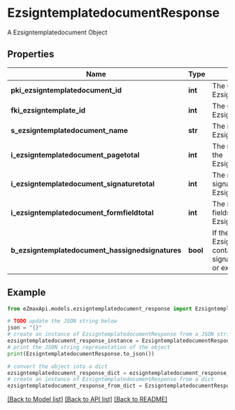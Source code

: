 # EzsigntemplatedocumentResponse

A Ezsigntemplatedocument Object

## Properties

Name | Type | Description | Notes
------------ | ------------- | ------------- | -------------
**pki_ezsigntemplatedocument_id** | **int** | The unique ID of the Ezsigntemplatedocument | 
**fki_ezsigntemplate_id** | **int** | The unique ID of the Ezsigntemplate | 
**s_ezsigntemplatedocument_name** | **str** | The name of the Ezsigntemplatedocument. | 
**i_ezsigntemplatedocument_pagetotal** | **int** | The number of pages in the Ezsigntemplatedocument. | 
**i_ezsigntemplatedocument_signaturetotal** | **int** | The number of total signatures in the Ezsigntemplate. | 
**i_ezsigntemplatedocument_formfieldtotal** | **int** | The number of total form fields in the Ezsigntemplate. | 
**b_ezsigntemplatedocument_hassignedsignatures** | **bool** | If the Ezsigntemplatedocument contains signed signatures (From internal or external sources) | 

## Example

```python
from eZmaxApi.models.ezsigntemplatedocument_response import EzsigntemplatedocumentResponse

# TODO update the JSON string below
json = "{}"
# create an instance of EzsigntemplatedocumentResponse from a JSON string
ezsigntemplatedocument_response_instance = EzsigntemplatedocumentResponse.from_json(json)
# print the JSON string representation of the object
print(EzsigntemplatedocumentResponse.to_json())

# convert the object into a dict
ezsigntemplatedocument_response_dict = ezsigntemplatedocument_response_instance.to_dict()
# create an instance of EzsigntemplatedocumentResponse from a dict
ezsigntemplatedocument_response_from_dict = EzsigntemplatedocumentResponse.from_dict(ezsigntemplatedocument_response_dict)
```
[[Back to Model list]](../README.md#documentation-for-models) [[Back to API list]](../README.md#documentation-for-api-endpoints) [[Back to README]](../README.md)


